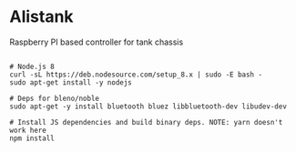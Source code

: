 # Alistank

Raspberry PI based controller for tank chassis


```

# Node.js 8
curl -sL https://deb.nodesource.com/setup_8.x | sudo -E bash -
sudo apt-get install -y nodejs

# Deps for bleno/noble
sudo apt-get -y install bluetooth bluez libbluetooth-dev libudev-dev

# Install JS dependencies and build binary deps. NOTE: yarn doesn't work here
npm install  

